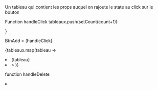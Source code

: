 Un tableau qui contient les props auquel on rajoute le state au click sur le bouton


Function handleClick
    tableaux.push(setCount(count+1))

}

BtnAdd = {handleClick}


{tableaux.map(tableau => <li key='index'>{tableau}<li/>> )}


function handleDelete

<li onCLick={handleDelete}>